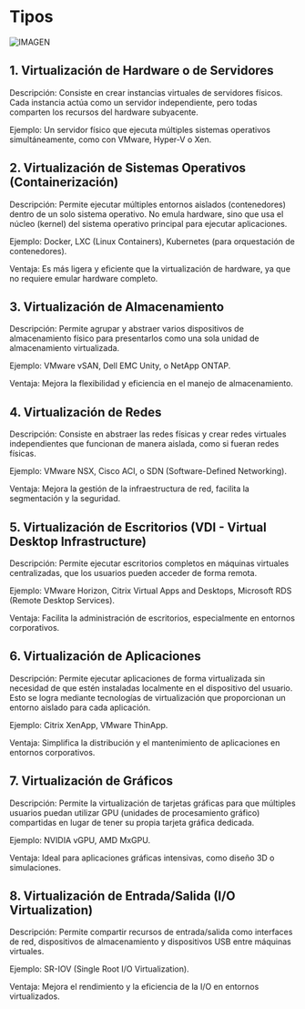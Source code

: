 # Tipos

![IMAGEN](https://blog.conzultek.com/hs-fs/hubfs/virtualizaci%C3%B3n%20empresas%203.jpg?width=800&name=virtualizaci%C3%B3n%20empresas%203.jpg)

## 1. Virtualización de Hardware o de Servidores

Descripción: Consiste en crear instancias virtuales de servidores físicos. Cada instancia actúa como un servidor independiente, pero todas comparten los recursos del hardware subyacente.

Ejemplo: Un servidor físico que ejecuta múltiples sistemas operativos simultáneamente, como con VMware, Hyper-V o Xen.

## 2. Virtualización de Sistemas Operativos (Containerización)

Descripción: Permite ejecutar múltiples entornos aislados (contenedores) dentro de un solo sistema operativo. No emula hardware, sino que usa el núcleo (kernel) del sistema operativo principal para ejecutar aplicaciones.

Ejemplo: Docker, LXC (Linux Containers), Kubernetes (para orquestación de contenedores).

Ventaja: Es más ligera y eficiente que la virtualización de hardware, ya que no requiere emular hardware completo.

## 3. Virtualización de Almacenamiento

Descripción: Permite agrupar y abstraer varios dispositivos de almacenamiento físico para presentarlos como una sola unidad de almacenamiento virtualizada.

Ejemplo: VMware vSAN, Dell EMC Unity, o NetApp ONTAP.

Ventaja: Mejora la flexibilidad y eficiencia en el manejo de almacenamiento.

## 4. Virtualización de Redes

Descripción: Consiste en abstraer las redes físicas y crear redes virtuales independientes que funcionan de manera aislada, como si fueran redes físicas.

Ejemplo: VMware NSX, Cisco ACI, o SDN (Software-Defined Networking).

Ventaja: Mejora la gestión de la infraestructura de red, facilita la segmentación y la seguridad.

## 5. Virtualización de Escritorios (VDI - Virtual Desktop Infrastructure)

Descripción: Permite ejecutar escritorios completos en máquinas virtuales centralizadas, que los usuarios pueden acceder de forma remota.

Ejemplo: VMware Horizon, Citrix Virtual Apps and Desktops, Microsoft RDS (Remote Desktop Services).

Ventaja: Facilita la administración de escritorios, especialmente en entornos corporativos.

## 6. Virtualización de Aplicaciones

Descripción: Permite ejecutar aplicaciones de forma virtualizada sin necesidad de que estén instaladas localmente en el dispositivo del usuario. Esto se logra mediante tecnologías de virtualización que proporcionan un entorno aislado para cada aplicación.

Ejemplo: Citrix XenApp, VMware ThinApp.

Ventaja: Simplifica la distribución y el mantenimiento de aplicaciones en entornos corporativos.

## 7. Virtualización de Gráficos

Descripción: Permite la virtualización de tarjetas gráficas para que múltiples usuarios puedan utilizar GPU (unidades de procesamiento gráfico) compartidas en lugar de tener su propia tarjeta gráfica dedicada.

Ejemplo: NVIDIA vGPU, AMD MxGPU.

Ventaja: Ideal para aplicaciones gráficas intensivas, como diseño 3D o simulaciones.

## 8. Virtualización de Entrada/Salida (I/O Virtualization)

Descripción: Permite compartir recursos de entrada/salida como interfaces de red, dispositivos de almacenamiento y dispositivos USB entre máquinas virtuales.

Ejemplo: SR-IOV (Single Root I/O Virtualization).

Ventaja: Mejora el rendimiento y la eficiencia de la I/O en entornos virtualizados.

